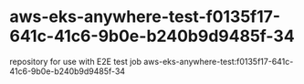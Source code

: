 # aws-eks-anywhere-test-f0135f17-641c-41c6-9b0e-b240b9d9485f-34
repository for use with E2E test job aws-eks-anywhere-test:f0135f17-641c-41c6-9b0e-b240b9d9485f-34
